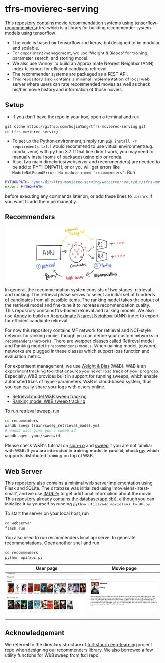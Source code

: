 # tfrs-movierec-serving

This repository contains movie recommendation systems using [tensorflow-recommenders](https://github.com/tensorflow/recommenders)(tfrs) which is a library for building recommender system models using tensorflow. 
- The code is based on Tensorflow and keras, but designed to be modular and scalable.
- For experiment management, we use 'Weight & Biases' for training, parameter search, and storing model.
- We also use 'Annoy' to build an Approximate Nearest Neighbor (ANN) index to export for efficient candidate retireval.
- The recommender systems are packaged as a REST API.
- This repository also contains a minimal implementation of local web server where users can rate recommended movies as well as check his/her movie history and information of those movies. 

## Setup

- If you don't have the repo in your box, open a terminal and run
```sh
git clone https://github.com/hojinYang/tfrs-movierec-serving.git
cd tfrs-movierec-serving
```
- To set up the Python environment, simply run ```pip install -r requirements.txt```. I would recommend to use virtual environment(e.g. conda, venv) with python 3.7. If that line didn't work, you may need to manually install some of packages using pip or conda. 
- Also, two main directories(webserver and recommenders) are needed to be add to PYTHONPATH, or or you will get errors like ```ModuleNotFoundError: No module named 'recommenders'```. Run
```sh
PYTHONPATH= "your/dir/tfrs-movierec-serving/webserver:your/dir/tfrs-movierec-serving/recommenders:$PYTHONPATH"
export PYTHONPATH
```
before executing any commands later on, or add those lines to ```.bashrc``` if you want to add them permanently.

## Recommenders

![](./img/recommenders.png) 

In general, the recommendation system consists of two stages: retrieval and ranking. The retrieval phase serves to select an initial set of hundreds of candidates from all possible items. The ranking model takes the output of the retrieval model and fine-tune it to increase recommendation quality. This repository contains tfrs-based retrieval and ranking models. We also use [Annoy](https://github.com/spotify/annoy) to build an [Approximate Nearest Neighbor](https://towardsdatascience.com/comprehensive-guide-to-approximate-nearest-neighbors-algorithms-8b94f057d6b6) (ANN) index to export for efficient candidate retireval.

For now this repository contains MF network for retrieval and NCF-style network for ranking model, though you can define your custom networks in ```recommenders/networks```. There are warpper classes called Retireval model and Ranking model in ```recommenders/models```. When training model, (custom) networks are plugged in these classes which support loss function and evaluation metric.   

For experiment management, we use [Weight & Bias](https://www.wandb.com/) (W&B). W&B is an experiment tracking tool that ensures you never lose track of your progress. Especially, W&B provides built in support for running sweeps, which enable automated trials of hyper-parameters. W&B is cloud-based system, thus you can easily share your logs with others online. 

- [Retrieval model W&B sweep tracking](https://wandb.ai/hojinyang/uncategorized/sweeps/dzkcun2a?workspace=user-)
- [Ranking model W&B sweep tracking](https://wandb.ai/hojinyang/uncategorized/sweeps/9otkw5ct?workspace=user-)

To run retrieval sweep, run
```sh
cd recommenders
wandb sweep train/sweep_retrieval_model.yml
# wandb will give you a sweep id
wandb agent your/sweep/id
```
Please check W&B's tutorial on [sign-up](https://docs.wandb.com/quickstart) and [sweep](https://docs.wandb.com/sweeps) if you are not familiar with W&B. If you are interested in training model in parallel, check [ray](https://ray.io/) which supports distributed training on top of W&B.

## Web Server
This repository also contains a minimal web server implementation using Flask and SQLite. The database was initialized using 'movielens-latest-small', and we use [IMDbPy](https://github.com/alberanid/imdbpy) to get additional information about the movie. This repository already contains the database(app.db)), although you can initialize it by yourself by running ```python utils/add_movielens_to_db.py```.

To start the server on your local host, run

```sh
cd webserver
flask run
```
You also need to run recommenders local api server to generate recommendations. Open another shell and run

```sh
cd recommenders
python api/api.py
```

| User page                |  Movie page |
|:-------------------------:|:-------------------------:|
|![](./img/user.png)        | ![](./img/movie.png)|

## Acknowledgement
We referred to the directory structure of [full-stack deep-learning](https://github.com/full-stack-deep-learning/fsdl-text-recognizer) project repo when designing our recommenders library. We also borrowed a few utility functions for W&B sweep from fsdl repo.  